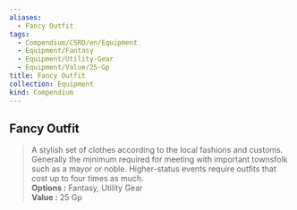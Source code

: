 ```yaml
---
aliases:
  - Fancy Outfit
tags:
  - Compendium/CSRD/en/Equipment
  - Equipment/Fantasy
  - Equipment/Utility-Gear
  - Equipment/Value/25-Gp
title: Fancy Outfit
collection: Equipment
kind: Compendium
---
```

## Fancy Outfit  
  
>A stylish set of clothes according to the local fashions and customs. Generally the minimum required for meeting with important townsfolk such as a mayor or noble. Higher-status events require outfits that cost up to four times as much.  
> **Options :** Fantasy, Utility Gear  
> **Value :** 25 Gp